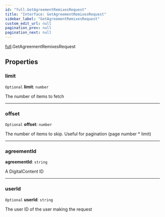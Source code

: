 ```yaml
---
id: "full.GetAgreementRemixesRequest"
title: "Interface: GetAgreementRemixesRequest"
sidebar_label: "GetAgreementRemixesRequest"
custom_edit_url: null
pagination_prev: null
pagination_next: null
---
```


[full](../namespaces/full.md).GetAgreementRemixesRequest

## Properties

### limit

 `Optional` **limit**: `number`

The number of items to fetch

___

### offset

 `Optional` **offset**: `number`

The number of items to skip. Useful for pagination (page number * limit)

___

### agreementId

 **agreementId**: `string`

A DigitalContent ID

___

### userId

 `Optional` **userId**: `string`

The user ID of the user making the request
